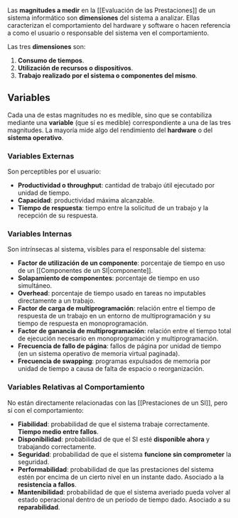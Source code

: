 Las **magnitudes a medir** en la [[Evaluación de las Prestaciones]] de un sistema informático son **dimensiones** del sistema a analizar. Ellas caracterizan el comportamiento del hardware y software o hacen referencia a como el usuario o responsable del sistema ven el comportamiento.

Las tres **dimensiones** son:
1. **Consumo de tiempos**.
2. **Utilización de recursos o dispositivos**.
3. **Trabajo realizado por el sistema o componentes del mismo**.

## Variables

Cada una de estas magnitudes no es medible, sino que se contabiliza mediante una **variable** (que sí es medible) correspondiente a una de las tres magnitudes. La mayoría mide algo del rendimiento del **hardware** o del **sistema operativo**.

### Variables Externas

Son perceptibles por el usuario:
 - **Productividad o throughput**: cantidad de trabajo útil ejecutado por unidad de tiempo.
 - **Capacidad**: productividad máxima alcanzable. 
 - **Tiempo de respuesta**: tiempo entre la solicitud de un trabajo y la recepción de su respuesta.

### Variables Internas

Son intrínsecas al sistema, visibles para el responsable del sistema:
- **Factor de utilización de un componente**: porcentaje de tiempo en uso de un [[Componentes de un SI|componente]].
- **Solapamiento de componentes**: porcentaje de tiempo en uso simultáneo.
- **Overhead**: porcentaje de tiempo usado en tareas no imputables directamente a un trabajo.
- **Factor de carga de multiprogramación**: relación entre el tiempo de respuesta de un trabajo en un entorno de multiprogramación y su tiempo de respuesta en monoprogramación.
- **Factor de ganancia de multiprogramación**: relación entre el tiempo total de ejecución necesario en monoprogramación y multiprogramación.
- **Frecuencia de fallo de página**: fallos de página por unidad de tiempo (en un sistema operativo de memoria virtual paginada).
- **Frecuencia de swapping**: programas expulsados de memoria por unidad de tiempo a causa de falta de espacio o reorganización.

### Variables Relativas al Comportamiento

No están directamente relacionadas con las [[Prestaciones de un SI]], pero sí con el comportamiento:
- **Fiabilidad**: probabilidad de que el sistema trabaje correctamente. **Tiempo medio entre fallos**.
- **Disponibilidad**: probabilidad de que el SI esté **disponible ahora** y trabajando correctamente.
- **Seguridad**: probabilidad de que el sistema **funcione sin comprometer** la seguridad.
- **Performabilidad**: probabilidad de que las prestaciones del sistema estén por encima de un cierto nivel en un instante dado. Asociado a la **resistencia a fallos**.
- **Mantenibilidad**: probabilidad de que el sistema averiado pueda volver al estado operacional dentro de un período de tiempo dado. Asociado a su **reparabilidad**.

